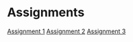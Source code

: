 # Assignments

[Assignment 1](https://github.com/sanderblox/Assignments/blob/master/Assignment_week_2-checkpoint.ipynb)
[Assignment 2](https://github.com/sanderblox/Assignments/blob/master/Assignment_week_4%20(1).ipynb)
[Assignment 3](https://github.com/sanderblox/Assignments/blob/master/Assignment_week_5.ipynb)
